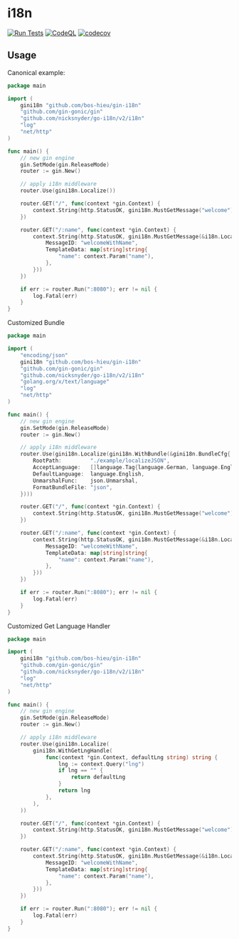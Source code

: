 # i18n
[![Run Tests](https://github.com/bos-hieu/i18n/actions/workflows/go.yml/badge.svg)](https://github.com/bos-hieu/i18n/actions/workflows/go.yml)
[![CodeQL](https://github.com/bos-hieu/i18n/actions/workflows/codeql-analysis.yml/badge.svg)](https://github.com/bos-hieu/i18n/actions/workflows/codeql-analysis.yml)
[![codecov](https://codecov.io/gh/bos-hieu/i18n/branch/master/graph/badge.svg?token=QNMN3KM28Y)](https://codecov.io/gh/bos-hieu/i18n)

## Usage

Canonical example:
```go
package main

import (
	gini18n "github.com/bos-hieu/gin-i18n"
	"github.com/gin-gonic/gin"
	"github.com/nicksnyder/go-i18n/v2/i18n"
	"log"
	"net/http"
)

func main() {
	// new gin engine
	gin.SetMode(gin.ReleaseMode)
	router := gin.New()

	// apply i18n middleware
	router.Use(gini18n.Localize())

	router.GET("/", func(context *gin.Context) {
		context.String(http.StatusOK, gini18n.MustGetMessage("welcome"))
	})

	router.GET("/:name", func(context *gin.Context) {
		context.String(http.StatusOK, gini18n.MustGetMessage(&i18n.LocalizeConfig{
			MessageID: "welcomeWithName",
			TemplateData: map[string]string{
				"name": context.Param("name"),
			},
		}))
	})

	if err := router.Run(":8080"); err != nil {
		log.Fatal(err)
	}
}
```

Customized Bundle
```go
package main

import (
	"encoding/json"
	gini18n "github.com/bos-hieu/gin-i18n"
	"github.com/gin-gonic/gin"
	"github.com/nicksnyder/go-i18n/v2/i18n"
	"golang.org/x/text/language"
	"log"
	"net/http"
)

func main() {
	// new gin engine
	gin.SetMode(gin.ReleaseMode)
	router := gin.New()

	// apply i18n middleware
	router.Use(gini18n.Localize(gini18n.WithBundle(&gini18n.BundleCfg{
		RootPath:         "./example/localizeJSON",
		AcceptLanguage:   []language.Tag{language.German, language.English},
		DefaultLanguage:  language.English,
		UnmarshalFunc:    json.Unmarshal,
		FormatBundleFile: "json",
	})))

	router.GET("/", func(context *gin.Context) {
		context.String(http.StatusOK, gini18n.MustGetMessage("welcome"))
	})

	router.GET("/:name", func(context *gin.Context) {
		context.String(http.StatusOK, gini18n.MustGetMessage(&i18n.LocalizeConfig{
			MessageID: "welcomeWithName",
			TemplateData: map[string]string{
				"name": context.Param("name"),
			},
		}))
	})

	if err := router.Run(":8080"); err != nil {
		log.Fatal(err)
	}
}
```

Customized Get Language Handler
```go
package main

import (
	gini18n "github.com/bos-hieu/gin-i18n"
	"github.com/gin-gonic/gin"
	"github.com/nicksnyder/go-i18n/v2/i18n"
	"log"
	"net/http"
)

func main() {
	// new gin engine
	gin.SetMode(gin.ReleaseMode)
	router := gin.New()

	// apply i18n middleware
	router.Use(gini18n.Localize(
		gini18n.WithGetLngHandle(
			func(context *gin.Context, defaultLng string) string {
				lng := context.Query("lng")
				if lng == "" {
					return defaultLng
				}
				return lng
			},
		),
	))

	router.GET("/", func(context *gin.Context) {
		context.String(http.StatusOK, gini18n.MustGetMessage("welcome"))
	})

	router.GET("/:name", func(context *gin.Context) {
		context.String(http.StatusOK, gini18n.MustGetMessage(&i18n.LocalizeConfig{
			MessageID: "welcomeWithName",
			TemplateData: map[string]string{
				"name": context.Param("name"),
			},
		}))
	})

	if err := router.Run(":8080"); err != nil {
		log.Fatal(err)
	}
}

```